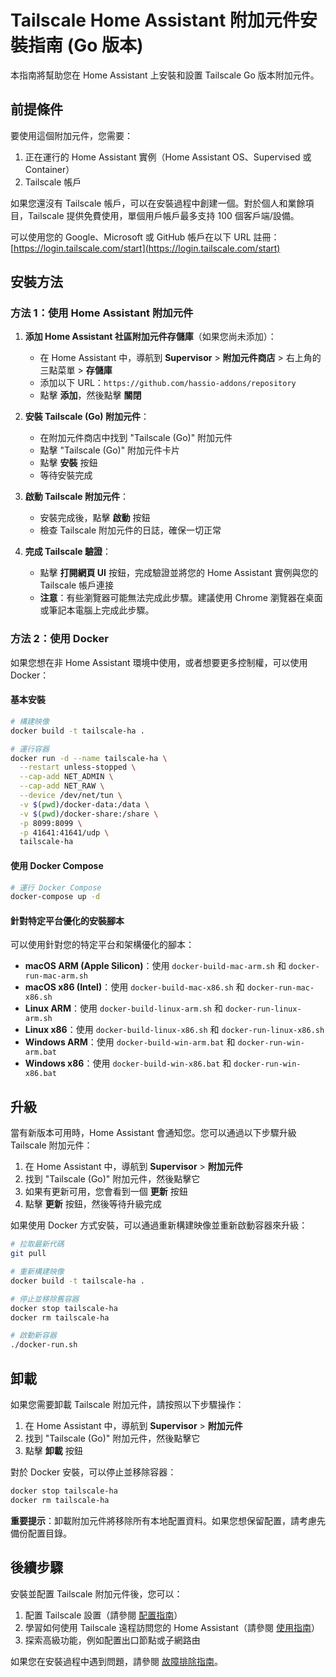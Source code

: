 # Tailscale Home Assistant 附加元件安裝指南 (Go 版本)

本指南將幫助您在 Home Assistant 上安裝和設置 Tailscale Go 版本附加元件。

## 前提條件

要使用這個附加元件，您需要：

1. 正在運行的 Home Assistant 實例（Home Assistant OS、Supervised 或 Container）
2. Tailscale 帳戶

如果您還沒有 Tailscale 帳戶，可以在安裝過程中創建一個。對於個人和業餘項目，Tailscale 提供免費使用，單個用戶帳戶最多支持 100 個客戶端/設備。

可以使用您的 Google、Microsoft 或 GitHub 帳戶在以下 URL 註冊：
[https://login.tailscale.com/start](https://login.tailscale.com/start)

## 安裝方法

### 方法 1：使用 Home Assistant 附加元件

1. **添加 Home Assistant 社區附加元件存儲庫**（如果您尚未添加）：
   - 在 Home Assistant 中，導航到 **Supervisor** > **附加元件商店** > 右上角的三點菜單 > **存儲庫**
   - 添加以下 URL：`https://github.com/hassio-addons/repository`
   - 點擊 **添加**，然後點擊 **關閉**

2. **安裝 Tailscale (Go) 附加元件**：
   - 在附加元件商店中找到 "Tailscale (Go)" 附加元件
   - 點擊 "Tailscale (Go)" 附加元件卡片
   - 點擊 **安裝** 按鈕
   - 等待安裝完成

3. **啟動 Tailscale 附加元件**：
   - 安裝完成後，點擊 **啟動** 按鈕
   - 檢查 Tailscale 附加元件的日誌，確保一切正常

4. **完成 Tailscale 驗證**：
   - 點擊 **打開網頁 UI** 按鈕，完成驗證並將您的 Home Assistant 實例與您的 Tailscale 帳戶連接
   - **注意**：有些瀏覽器可能無法完成此步驟。建議使用 Chrome 瀏覽器在桌面或筆記本電腦上完成此步驟。

### 方法 2：使用 Docker

如果您想在非 Home Assistant 環境中使用，或者想要更多控制權，可以使用 Docker：

#### 基本安裝

```bash
# 構建映像
docker build -t tailscale-ha .

# 運行容器
docker run -d --name tailscale-ha \
  --restart unless-stopped \
  --cap-add NET_ADMIN \
  --cap-add NET_RAW \
  --device /dev/net/tun \
  -v $(pwd)/docker-data:/data \
  -v $(pwd)/docker-share:/share \
  -p 8099:8099 \
  -p 41641:41641/udp \
  tailscale-ha
```

#### 使用 Docker Compose

```bash
# 運行 Docker Compose
docker-compose up -d
```

#### 針對特定平台優化的安裝腳本

可以使用針對您的特定平台和架構優化的腳本：

- **macOS ARM (Apple Silicon)**：使用 `docker-build-mac-arm.sh` 和 `docker-run-mac-arm.sh`
- **macOS x86 (Intel)**：使用 `docker-build-mac-x86.sh` 和 `docker-run-mac-x86.sh`
- **Linux ARM**：使用 `docker-build-linux-arm.sh` 和 `docker-run-linux-arm.sh`
- **Linux x86**：使用 `docker-build-linux-x86.sh` 和 `docker-run-linux-x86.sh`
- **Windows ARM**：使用 `docker-build-win-arm.bat` 和 `docker-run-win-arm.bat`
- **Windows x86**：使用 `docker-build-win-x86.bat` 和 `docker-run-win-x86.bat`

## 升級

當有新版本可用時，Home Assistant 會通知您。您可以通過以下步驟升級 Tailscale 附加元件：

1. 在 Home Assistant 中，導航到 **Supervisor** > **附加元件**
2. 找到 "Tailscale (Go)" 附加元件，然後點擊它
3. 如果有更新可用，您會看到一個 **更新** 按鈕
4. 點擊 **更新** 按鈕，然後等待升級完成

如果使用 Docker 方式安裝，可以通過重新構建映像並重新啟動容器來升級：

```bash
# 拉取最新代碼
git pull

# 重新構建映像
docker build -t tailscale-ha .

# 停止並移除舊容器
docker stop tailscale-ha
docker rm tailscale-ha

# 啟動新容器
./docker-run.sh
```

## 卸載

如果您需要卸載 Tailscale 附加元件，請按照以下步驟操作：

1. 在 Home Assistant 中，導航到 **Supervisor** > **附加元件**
2. 找到 "Tailscale (Go)" 附加元件，然後點擊它
3. 點擊 **卸載** 按鈕

對於 Docker 安裝，可以停止並移除容器：

```bash
docker stop tailscale-ha
docker rm tailscale-ha
```

**重要提示**：卸載附加元件將移除所有本地配置資料。如果您想保留配置，請考慮先備份配置目錄。

## 後續步驟

安裝並配置 Tailscale 附加元件後，您可以：

1. 配置 Tailscale 設置（請參閱 [配置指南](configuration.md)）
2. 學習如何使用 Tailscale 遠程訪問您的 Home Assistant（請參閱 [使用指南](usage.md)）
3. 探索高級功能，例如配置出口節點或子網路由

如果您在安裝過程中遇到問題，請參閱 [故障排除指南](troubleshooting.md)。 
